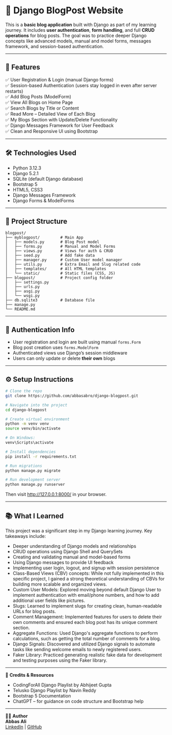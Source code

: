 # 📝 Django BlogPost Website

This is a **basic blog application** built with Django as part of my learning journey. It includes **user authentication**, **form handling**, and full **CRUD operations** for blog posts. The goal was to practice deeper Django concepts like advanced models, manual and model forms, messages framework, and session-based authentication.

---

## 🚀 Features

✅ User Registration & Login (manual Django forms)  
✅ Session-based Authentication (users stay logged in even after server restarts)  
✅ Add Blog Posts (ModelForm)  
✅ View All Blogs on Home Page  
✅ Search Blogs by Title or Content  
✅ Read More – Detailed View of Each Blog  
✅ My Blogs Section with Update/Delete Functionality  
✅ Django Messages Framework for User Feedback  
✅ Clean and Responsive UI using Bootstrap  

---

## 🛠️ Technologies Used

- Python 3.12.3 
- Django 5.2.1 
- SQLite (default Django database)  
- Bootstrap 5  
- HTML5, CSS3  
- Django Messages Framework  
- Django Forms & ModelForms  

---

## 📂 Project Structure

```
blogpost/
├── myblogpost/         # Main App
│   ├── models.py       # Blog Post model
│   ├── forms.py        # Manual and Model Forms
│   ├── views.py        # Views for auth & CRUD
│   ├── seed.py         # Add fake data
│   ├── manager.py      # Custom User model manager
│   ├── utils.py        # Extra Email and Slug related code
│   ├── templates/      # All HTML templates
│   └── static/         # Static files (CSS, JS)
├── blogpost/           # Project config folder
│   ├── settings.py
│   ├── urls.py
│   ├── asgi.py
│   └── wsgi.py
├── db.sqlite3          # Database file
├── manage.py
└── README.md
```

---

## 🔐 Authentication Info

- User registration and login are built using manual `forms.Form`  
- Blog post creation uses `forms.ModelForm`  
- Authenticated views use Django’s session middleware  
- Users can only update or delete **their own** blogs  

---

## ⚙️ Setup Instructions

```bash
# Clone the repo
git clone https://github.com/abbasabro/django-blogpost.git

# Navigate into the project
cd django-blogpost

# Create virtual environment
python -m venv venv
source venv/bin/activate

# On Windows:
venv\Scripts\activate

# Install dependencies
pip install -r requirements.txt

# Run migrations
python manage.py migrate

# Run development server
python manage.py runserver
```

Then visit http://127.0.0.1:8000/ in your browser.

---

## 📚 What I Learned

This project was a significant step in my Django learning journey. Key takeaways include:

- Deeper understanding of Django models and relationships  
- CRUD operations using Django Shell and QuerySets  
- Creating and validating manual and model-based forms  
- Using Django messages to provide UI feedback  
- Implementing user login, logout, and signup with session persistence  
- Class-Based Views (CBV) concepts: While not fully implemented in this specific project, I gained a strong theoretical understanding of CBVs for building more scalable and organized views.  
- Custom User Models: Explored moving beyond default Django User to implement authentication with email/phone numbers, and how to add additional user fields like pictures.  
- Slugs: Learned to implement slugs for creating clean, human-readable URLs for blog posts.  
- Comment Management: Implemented features for users to delete their own comments and ensured each blog post has its unique comment section.  
- Aggregate Functions: Used Django's aggregate functions to perform calculations, such as getting the total number of comments for a blog.  
- Django Signals: Discovered and utilized Django signals to automate tasks like sending welcome emails to newly registered users.  
- Faker Library: Practiced generating realistic fake data for development and testing purposes using the Faker library.  

---

🙌 **Credits & Resources**

- CodingForAll Django Playlist by Abhijeet Gupta  
- Telusko Django Playlist by Navin Reddy  
- Bootstrap 5 Documentation  
- ChatGPT – for guidance on code structure and Bootstrap help  

---

🧑‍💻 **Author**  
**Abbas Ali**  
[LinkedIn](https://www.linkedin.com/in/abbas-abro/) | [GitHub](https://github.com/abbasabro)
